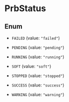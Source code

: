 

# PrbStatus

## Enum


* `FAILED` (value: `"failed"`)

* `PENDING` (value: `"pending"`)

* `RUNNING` (value: `"running"`)

* `SOFT` (value: `"soft"`)

* `STOPPED` (value: `"stopped"`)

* `SUCCESS` (value: `"success"`)

* `WARNING` (value: `"warning"`)



